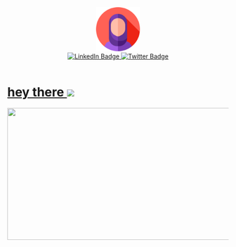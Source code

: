 

<!--
**subah-hussain/subah-hussain** is a ✨ _special_ ✨ repository because its `README.md` (this file) appears on your GitHub profile.

Here are some ideas to get you started:

- 🔭 I’m currently working on ...
- 🌱 I’m currently learning ...
- 👯 I’m looking to collaborate on ...
- 🤔 I’m looking for help with ...
- 💬 Ask me about ...
- 📫 How to reach me: ...
- 😄 Pronouns: ...
- ⚡ Fun fact: ...
-->
<div align='center'>
 <img src=https://github.com/subah-hussain/subah-hussain/blob/main/hijab.png width ='100' height= '100'/>
</div>
<div id="badges" align='center'>
 <a href="https://www.linkedin.com/in/subah-hussain/">
 <img src="https://img.shields.io/badge/LinkedIn-blue?style=for-the-badge&logo=linkedin&logoColor=white" alt="LinkedIn Badge"/>
  </a>
  <a href='https://twitter.com/hussain_subah?t=u2fUmibJdI9tDn8QT7i0Yw&s=09'>
    <img src="https://img.shields.io/badge/Twitter-blue?style=for-the-badge&logo=twitter&logoColor=white" alt="Twitter Badge"/>
 
</div>
<div align='center'>
<img src="https://komarev.com/ghpvc/?username=subah-hussain&style=flat-square&color=blue" alt="" />
</div>
<h1>
  hey there
  <img src="https://media.giphy.com/media/hvRJCLFzcasrR4ia7z/giphy.gif" width="30px"/>
</h1>

<div align="center">
  <img src="https://media.giphy.com/media/v1.Y2lkPTc5MGI3NjExNjIyN2ZvZ2pxdm8xanF5YjV2eXdteGY4eHIwOGtmazNvd2czOXFucSZlcD12MV9pbnRlcm5hbF9naWZfYnlfaWQmY3Q9Zw/y4gkGzp0LrHRrBvH3X/giphy.gif" width="600" height="300"/>
</div>
